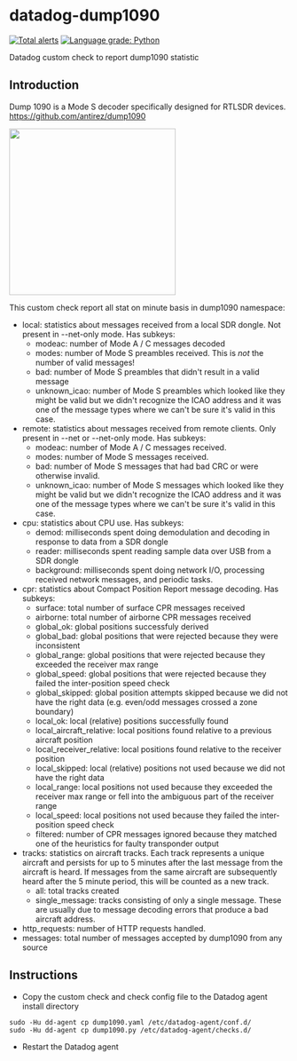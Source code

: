 # datadog-dump1090

[![Total alerts](https://img.shields.io/lgtm/alerts/g/sashacmc/datadog-dump1090.svg?logo=lgtm&logoWidth=18)](https://lgtm.com/projects/g/sashacmc/datadog-dump1090/alerts/)
[![Language grade: Python](https://img.shields.io/lgtm/grade/python/g/sashacmc/datadog-dump1090.svg?logo=lgtm&logoWidth=18)](https://lgtm.com/projects/g/sashacmc/datadog-dump1090/context:python)

Datadog custom check to report dump1090 statistic


## Introduction

Dump 1090 is a Mode S decoder specifically designed for RTLSDR devices.
https://github.com/antirez/dump1090

<img src="https://user-images.githubusercontent.com/28735879/204161783-7ca7ac86-4654-49bb-b74b-a40e641df49d.png" width="300">

This custom check report all stat on minute basis in dump1090 namespace: 

 * local: statistics about messages received from a local SDR dongle. Not present in --net-only mode. Has subkeys:
   * modeac: number of Mode A / C messages decoded
   * modes: number of Mode S preambles received. This is *not* the number of valid messages!
   * bad: number of Mode S preambles that didn't result in a valid message
   * unknown_icao: number of Mode S preambles which looked like they might be valid but we didn't recognize the ICAO address and it was one of the message types where we can't be sure it's valid in this case.
 * remote: statistics about messages received from remote clients. Only present in --net or --net-only mode. Has subkeys:
   * modeac: number of Mode A / C messages received.
   * modes: number of Mode S messages received.
   * bad: number of Mode S messages that had bad CRC or were otherwise invalid.
   * unknown_icao: number of Mode S messages which looked like they might be valid but we didn't recognize the ICAO address and it was one of the message types where we can't be sure it's valid in this case.
 * cpu: statistics about CPU use. Has subkeys:
   * demod: milliseconds spent doing demodulation and decoding in response to data from a SDR dongle
   * reader: milliseconds spent reading sample data over USB from a SDR dongle
   * background: milliseconds spent doing network I/O, processing received network messages, and periodic tasks.
 * cpr: statistics about Compact Position Report message decoding. Has subkeys:
   * surface: total number of surface CPR messages received
   * airborne: total number of airborne CPR messages received
   * global_ok: global positions successfuly derived
   * global_bad: global positions that were rejected because they were inconsistent
   * global_range: global positions that were rejected because they exceeded the receiver max range
   * global_speed: global positions that were rejected because they failed the inter-position speed check
   * global_skipped: global position attempts skipped because we did not have the right data (e.g. even/odd messages crossed a zone boundary)
   * local_ok: local (relative) positions successfully found
   * local_aircraft_relative: local positions found relative to a previous aircraft position
   * local_receiver_relative: local positions found relative to the receiver position
   * local_skipped: local (relative) positions not used because we did not have the right data
   * local_range: local positions not used because they exceeded the receiver max range or fell into the ambiguous part of the receiver range
   * local_speed: local positions not used because they failed the inter-position speed check
   * filtered: number of CPR messages ignored because they matched one of the heuristics for faulty transponder output
 * tracks: statistics on aircraft tracks. Each track represents a unique aircraft and persists for up to 5 minutes after the last message
   from the aircraft is heard. If messages from the same aircraft are subsequently heard after the 5 minute period, this will be counted
   as a new track.
   * all: total tracks created
   * single_message: tracks consisting of only a single message. These are usually due to message decoding errors that produce a bad aircraft address.
 * http_requests: number of HTTP requests handled.
 * messages: total number of messages accepted by dump1090 from any source

## Instructions

* Copy the custom check and check config file to the Datadog agent install directory
```
sudo -Hu dd-agent cp dump1090.yaml /etc/datadog-agent/conf.d/
sudo -Hu dd-agent cp dump1090.py /etc/datadog-agent/checks.d/
```

* Restart the Datadog agent
